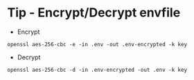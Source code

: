 # Tip - Encrypt/Decrypt envfile

- Encrypt

```
openssl aes-256-cbc -e -in .env -out .env-encrypted -k key
```

- Decrypt

```
openssl aes-256-cbc -d -in .env-encrypted -out .env -k key
```
